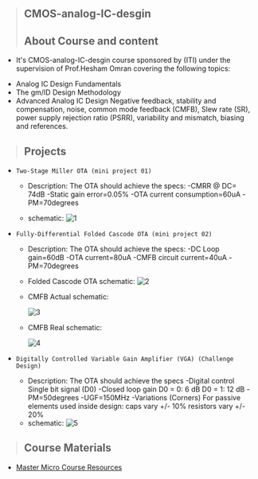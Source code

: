 > ## CMOS-analog-IC-desgin
> ## About Course and content
* It's CMOS-analog-IC-desgin course sponsored by (ITI) under the supervision of Prof.Hesham Omran covering the following topics:
- Analog IC Design Fundamentals
- The gm/ID Design Methodology
-  Advanced Analog IC Design
Negative feedback, stability and compensation, noise, common mode feedback (CMFB), Slew rate (SR), power supply rejection ratio (PSRR), variability and mismatch, biasing and references.


> ## Projects
* `Two-Stage Miller OTA (mini project 01)`
    * Description: The OTA should achieve the specs:
    -CMRR @ DC= 74dB
    -Static gain error=0.05%
    -OTA current consumption=60uA
    -PM=70degrees
    
    * schematic:
        ![1](https://user-images.githubusercontent.com/67025780/192317711-a5aca89c-f7b3-443b-84d9-871b42e6e281.jpeg)
        
* `Fully-Differential Folded Cascode OTA (mini project 02)`
    * Description: The OTA should achieve the specs:
    -DC Loop gain=60dB
    -OTA current=80uA
    -CMFB circuit current=40uA
    -PM=70degrees
    
   * Folded Cascode OTA schematic:
      ![2](https://user-images.githubusercontent.com/67025780/192318709-5e478c2a-70a6-4876-9ffd-df55f18ca21d.jpeg)
    
    * CMFB Actual schematic:
    
      ![3](https://user-images.githubusercontent.com/67025780/192318993-301dbcb0-6a9e-4156-af79-e7f3100d79f4.jpeg)
    
    * CMFB Real schematic:
    
      ![4](https://user-images.githubusercontent.com/67025780/192319056-0dd0afb4-e124-48ce-aeed-53ffe4c12665.jpeg)
    
* `Digitally Controlled Variable Gain Amplifier (VGA) (Challenge Design)`
    * Description: The OTA should achieve the specs
    -Digital control Single bit signal (D0) 
    -Closed loop gain D0 = 0: 6 dB 
                     D0 = 1: 12 dB 
    -PM=50degrees
    -UGF=150MHz
    -Variations (Corners) For passive elements used inside design: 
     caps vary +/- 10% 
     resistors vary +/- 20% 
    * schematic:
      ![5](https://user-images.githubusercontent.com/67025780/192319193-0ccd42d3-8aa5-4f0b-9bf0-5196ea734b9a.jpeg)

> ## Course Materials
* [Master Micro Course Resources](https://www.master-micro.com/professional-courses/analog-ic-design/course-resources)
